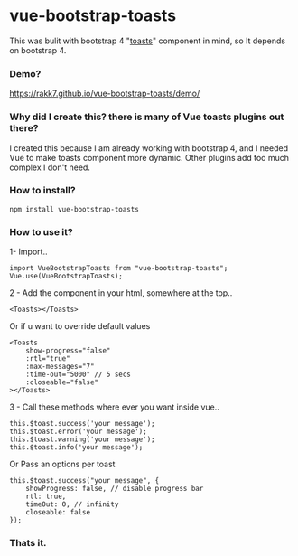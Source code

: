 # vue-bootstrap-toasts

This was bulit with bootstrap 4 "[toasts](https://getbootstrap.com/docs/4.2/components/toasts/)" component in mind, so It depends on bootstrap 4.

### Demo?

https://rakk7.github.io/vue-bootstrap-toasts/demo/

### Why did I create this? there is many of Vue toasts plugins out there?

I created this because I am already working with bootstrap 4, and I needed Vue to make toasts component more dynamic. Other plugins add too much complex I don't need.

### How to install?

```
npm install vue-bootstrap-toasts
```

### How to use it?

1- Import..

```
import VueBootstrapToasts from "vue-bootstrap-toasts";
Vue.use(VueBootstrapToasts);
```

2 - Add the component in your html, somewhere at the top..

```
<Toasts></Toasts>
```

Or if u want to override default values

```
<Toasts
	show-progress="false"
	:rtl="true"
	:max-messages="7"
	:time-out="5000" // 5 secs
	:closeable="false"
></Toasts>
```

3 - Call these methods where ever you want inside vue..

```
this.$toast.success('your message');
this.$toast.error('your message');
this.$toast.warning('your message');
this.$toast.info('your message');
```

Or Pass an options per toast

```
this.$toast.success("your message", {
	showProgress: false, // disable progress bar
	rtl: true,
	timeOut: 0, // infinity
	closeable: false
});
```

### Thats it.
